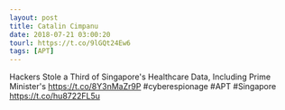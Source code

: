 ```yaml
---
layout: post
title: Catalin Cimpanu
date: 2018-07-21 03:00:20
tourl: https://t.co/9lGQt24Ew6
tags: [APT]
---
```

Hackers Stole a Third of Singapore's Healthcare Data, Including Prime Minister's https://t.co/8Y3nMaZr9P #cyberespionage #APT #Singapore https://t.co/hu8722FL5u